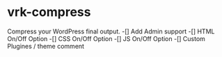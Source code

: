 # vrk-compress
Compress your WordPress final output.
-[] Add Admin support
-[] HTML On/Off Option
-[] CSS On/Off Option
-[] JS On/Off Option
-[] Custom Plugines / theme comment

